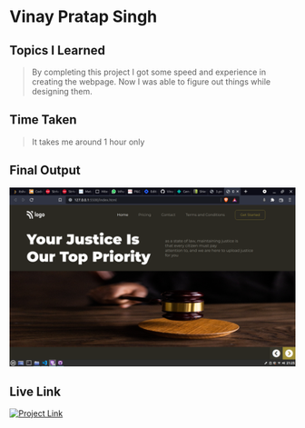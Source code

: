 # **Vinay Pratap Singh** #
## **Topics I Learned** ##
>By completing this project I got some speed and experience in creating the webpage. Now I was able to figure out things while designing them.
## **Time Taken** ##
>It takes me around 1 hour only

## **Final Output** ##
![Final Output](./project%203%20output.png)

## **Live Link** ##
<a href="https://live-class-project-02-harvi.netlify.app/" 
class="button big"><img alt="Project Link" src="https://img.shields.io/badge/Project%20Link-Live%20Project%2003-brightgreen"></a>
